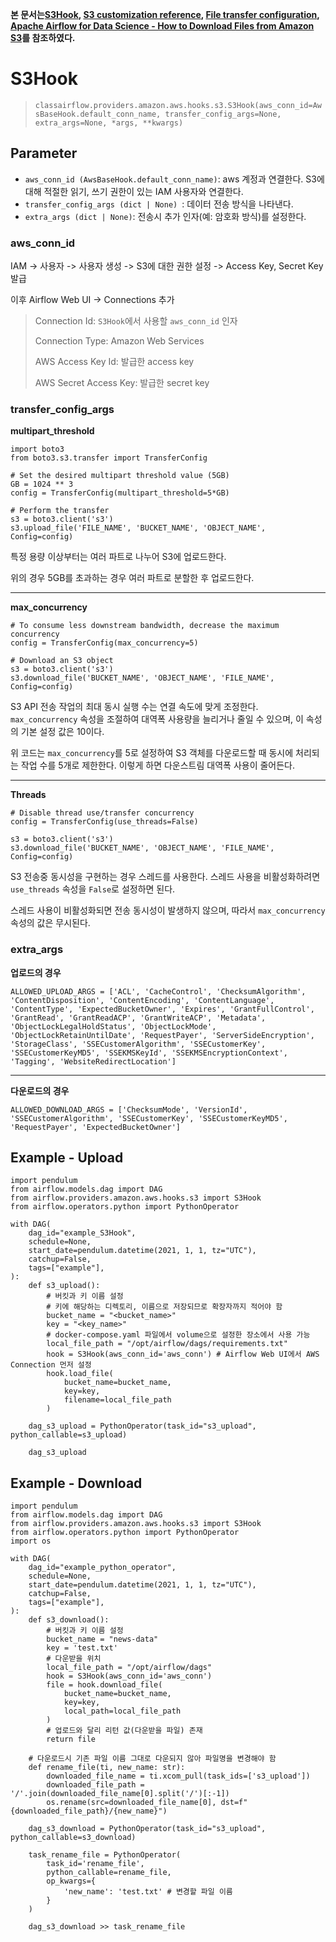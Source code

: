 **본 문서는[S3Hook](https://airflow.apache.org/docs/apache-airflow-providers-amazon/stable/_api/airflow/providers/amazon/aws/hooks/s3/index.html),
[S3 customization reference](https://boto3.amazonaws.com/v1/documentation/api/latest/reference/customizations/s3.html#s3-transfers),
[File transfer configuration](https://boto3.amazonaws.com/v1/documentation/api/latest/guide/s3.html),
[Apache Airflow for Data Science - How to Download Files from Amazon S3](https://betterdatascience.com/apache-airflow-amazon-s3-download/)를 참조하였다.**

# S3Hook
> `classairflow.providers.amazon.aws.hooks.s3.S3Hook(aws_conn_id=AwsBaseHook.default_conn_name, transfer_config_args=None, extra_args=None, *args, **kwargs)`

## Parameter
- `aws_conn_id (AwsBaseHook.default_conn_name)`: aws 계정과 연결한다. S3에 대해 적절한 읽기, 쓰기 권한이 있는 IAM 사용자와 연결한다.
- `transfer_config_args (dict | None) `: 데이터 전송 방식을 나타낸다.
- `extra_args (dict | None)`: 전송시 추가 인자(예: 암호화 방식)를 설정한다.

### aws_conn_id
IAM -> 사용자 -> 사용자 생성 -> S3에 대한 권한 설정 -> Access Key, Secret Key 발급

이후 Airflow Web UI -> Connections 추가
> Connection Id: `S3Hook`에서 사용할 `aws_conn_id` 인자
> 
> Connection Type: Amazon Web Services
> 
> AWS Access Key Id: 발급한 access key
> 
> AWS Secret Access Key: 발급한 secret key

### transfer_config_args
**multipart_threshold**
```
import boto3
from boto3.s3.transfer import TransferConfig

# Set the desired multipart threshold value (5GB)
GB = 1024 ** 3
config = TransferConfig(multipart_threshold=5*GB)

# Perform the transfer
s3 = boto3.client('s3')
s3.upload_file('FILE_NAME', 'BUCKET_NAME', 'OBJECT_NAME', Config=config)
```
특정 용량 이상부터는 여러 파트로 나누어 S3에 업로드한다.

위의 경우 5GB를 초과하는 경우 여러 파트로 분할한 후 업로드한다.
***
**max_concurrency**
```
# To consume less downstream bandwidth, decrease the maximum concurrency
config = TransferConfig(max_concurrency=5)

# Download an S3 object
s3 = boto3.client('s3')
s3.download_file('BUCKET_NAME', 'OBJECT_NAME', 'FILE_NAME', Config=config)
```
S3 API 전송 작업의 최대 동시 실행 수는 연결 속도에 맞게 조정한다.
`max_concurrency` 속성을 조절하여 대역폭 사용량을 늘리거나 줄일 수 있으며, 이 속성의 기본 설정 값은 10이다.

위 코드는 `max_concurrency`를 5로 설정하여 S3 객체를 다운로드할 때 동시에 처리되는 작업 수를 5개로 제한한다.
이렇게 하면 다운스트림 대역폭 사용이 줄어든다.
***
**Threads**
```
# Disable thread use/transfer concurrency
config = TransferConfig(use_threads=False)

s3 = boto3.client('s3')
s3.download_file('BUCKET_NAME', 'OBJECT_NAME', 'FILE_NAME', Config=config)
```
S3 전송중 동시성을 구현하는 경우 스레드를 사용한다.
스레드 사용을 비활성화하려면 `use_threads` 속성을 `False`로 설정하면 된다.

스레드 사용이 비활성화되면 전송 동시성이 발생하지 않으며, 따라서 `max_concurrency` 속성의 값은 무시된다.

### extra_args
**업로드의 경우**
```
ALLOWED_UPLOAD_ARGS = ['ACL', 'CacheControl', 'ChecksumAlgorithm', 'ContentDisposition', 'ContentEncoding', 'ContentLanguage',
'ContentType', 'ExpectedBucketOwner', 'Expires', 'GrantFullControl', 'GrantRead', 'GrantReadACP', 'GrantWriteACP', 'Metadata',
'ObjectLockLegalHoldStatus', 'ObjectLockMode', 'ObjectLockRetainUntilDate', 'RequestPayer', 'ServerSideEncryption',
'StorageClass', 'SSECustomerAlgorithm', 'SSECustomerKey', 'SSECustomerKeyMD5', 'SSEKMSKeyId', 'SSEKMSEncryptionContext',
'Tagging', 'WebsiteRedirectLocation']
```
***
**다운로드의 경우**
```
ALLOWED_DOWNLOAD_ARGS = ['ChecksumMode', 'VersionId', 'SSECustomerAlgorithm', 'SSECustomerKey', 'SSECustomerKeyMD5',
'RequestPayer', 'ExpectedBucketOwner']
```

## Example - Upload
```
import pendulum
from airflow.models.dag import DAG
from airflow.providers.amazon.aws.hooks.s3 import S3Hook
from airflow.operators.python import PythonOperator

with DAG(
    dag_id="example_S3Hook",
    schedule=None,
    start_date=pendulum.datetime(2021, 1, 1, tz="UTC"),
    catchup=False,
    tags=["example"],
):
    def s3_upload():
        # 버킷과 키 이름 설정
        # 키에 해당하는 디렉토리, 이름으로 저장되므로 확장자까지 적어야 함
        bucket_name = "<bucket_name>"
        key = "<key_name>"
        # docker-compose.yaml 파일에서 volume으로 설정한 장소에서 사용 가능
        local_file_path = "/opt/airflow/dags/requirements.txt"
        hook = S3Hook(aws_conn_id='aws_conn') # Airflow Web UI에서 AWS Connection 먼저 설정
        hook.load_file(
            bucket_name=bucket_name,
            key=key,
            filename=local_file_path
        )

    dag_s3_upload = PythonOperator(task_id="s3_upload", python_callable=s3_upload)

    dag_s3_upload
```

## Example - Download
```
import pendulum
from airflow.models.dag import DAG
from airflow.providers.amazon.aws.hooks.s3 import S3Hook
from airflow.operators.python import PythonOperator
import os

with DAG(
    dag_id="example_python_operator",
    schedule=None,
    start_date=pendulum.datetime(2021, 1, 1, tz="UTC"),
    catchup=False,
    tags=["example"],
):
    def s3_download():
        # 버킷과 키 이름 설정
        bucket_name = "news-data"
        key = 'test.txt'
        # 다운받을 위치
        local_file_path = "/opt/airflow/dags"
        hook = S3Hook(aws_conn_id='aws_conn')
        file = hook.download_file(
            bucket_name=bucket_name,
            key=key,
            local_path=local_file_path
        )
        # 업로드와 달리 리턴 값(다운받을 파일) 존재
        return file

    # 다운로드시 기존 파일 이름 그대로 다운되지 않아 파일명을 변경해야 함
    def rename_file(ti, new_name: str):
        downloaded_file_name = ti.xcom_pull(task_ids=['s3_upload'])
        downloaded_file_path = '/'.join(downloaded_file_name[0].split('/')[:-1])
        os.rename(src=downloaded_file_name[0], dst=f"{downloaded_file_path}/{new_name}")

    dag_s3_download = PythonOperator(task_id="s3_upload", python_callable=s3_download)

    task_rename_file = PythonOperator(
        task_id='rename_file',
        python_callable=rename_file,
        op_kwargs={
            'new_name': 'test.txt' # 변경할 파일 이름
        }
    )

    dag_s3_download >> task_rename_file
```
